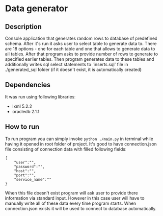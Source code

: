 # Data generator
## Description
Console application that generates random rows to database of predefined schema. After it's run it asks user to select table to generate data to. There are 18 options - one for each table and one that allows to generate data to all tables. After that program asks to provide number of rows to generate to specified earlier tables. Then program generates data to these tables and additionally writes sql select statements to 'inserts.sql' file in ./generated_sql folder (if it doesn't exist, it is automatically created)

## Dependencies
It was run using following libraries:
- lxml 5.2.2
- oracledb 2.1.1

## How to run
To run program you can simply invoke `python ./main.py` in terminal while having it opened in root folder of project. It's good to have connection.json file consisting of connection data with filled following fields:
```
{
    "user":"",
    "password":"",
    "host":"",
    "port":"",
    "service_name":""
}
```
When this file doesn't exist program will ask user to provide there information via standard input. However in this case user will have to manually write all of these data every time program starts. When connection.json exists it will be used to connect to database automatically.